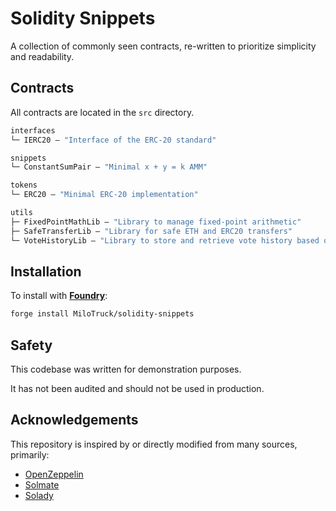 # Solidity Snippets

A collection of commonly seen contracts, re-written to prioritize simplicity and readability.

## Contracts

All contracts are located in the `src` directory.

```ml
interfaces
└─ IERC20 — "Interface of the ERC-20 standard"

snippets
└─ ConstantSumPair — "Minimal x + y = k AMM"

tokens
└─ ERC20 — "Minimal ERC-20 implementation"

utils
├─ FixedPointMathLib — "Library to manage fixed-point arithmetic"
├─ SafeTransferLib — "Library for safe ETH and ERC20 transfers"
└─ VoteHistoryLib — "Library to store and retrieve vote history based on block number"
```

## Installation

To install with [**Foundry**](https://github.com/gakonst/foundry):

```sh
forge install MiloTruck/solidity-snippets
```

## Safety

This codebase was written for demonstration purposes. 

It has not been audited and should not be used in production.

## Acknowledgements

This repository is inspired by or directly modified from many sources, primarily:

- [OpenZeppelin](https://github.com/OpenZeppelin/openzeppelin-contracts)
- [Solmate](https://github.com/transmissions11/solmate)
- [Solady](https://github.com/Vectorized/solady)